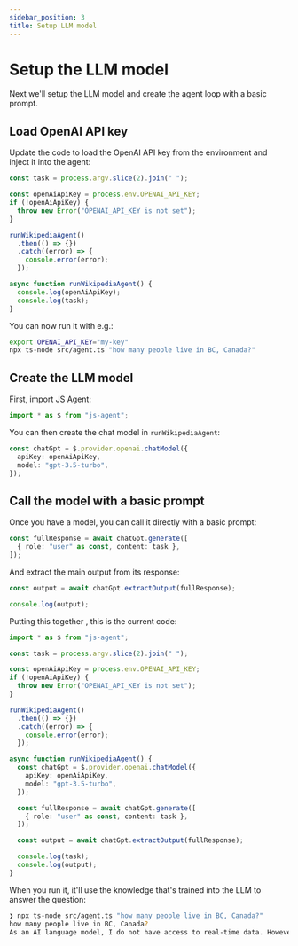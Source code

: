 ```yaml
---
sidebar_position: 3
title: Setup LLM model
---
```


# Setup the LLM model

Next we'll setup the LLM model and create the agent loop with a basic prompt.

## Load OpenAI API key

Update the code to load the OpenAI API key from the environment and inject it into the agent:

```typescript
const task = process.argv.slice(2).join(" ");

const openAiApiKey = process.env.OPENAI_API_KEY;
if (!openAiApiKey) {
  throw new Error("OPENAI_API_KEY is not set");
}

runWikipediaAgent()
  .then(() => {})
  .catch((error) => {
    console.error(error);
  });

async function runWikipediaAgent() {
  console.log(openAiApiKey);
  console.log(task);
}
```

You can now run it with e.g.:

```bash
export OPENAI_API_KEY="my-key"
npx ts-node src/agent.ts "how many people live in BC, Canada?"
```

## Create the LLM model

First, import JS Agent:

```typescript
import * as $ from "js-agent";
```

You can then create the chat model in `runWikipediaAgent`:

```typescript
const chatGpt = $.provider.openai.chatModel({
  apiKey: openAiApiKey,
  model: "gpt-3.5-turbo",
});
```

## Call the model with a basic prompt

Once you have a model, you can call it directly with a basic prompt:

```typescript
const fullResponse = await chatGpt.generate([
  { role: "user" as const, content: task },
]);
```

And extract the main output from its response:

```typescript
const output = await chatGpt.extractOutput(fullResponse);

console.log(output);
```

Putting this together , this is the current code:

```typescript
import * as $ from "js-agent";

const task = process.argv.slice(2).join(" ");

const openAiApiKey = process.env.OPENAI_API_KEY;
if (!openAiApiKey) {
  throw new Error("OPENAI_API_KEY is not set");
}

runWikipediaAgent()
  .then(() => {})
  .catch((error) => {
    console.error(error);
  });

async function runWikipediaAgent() {
  const chatGpt = $.provider.openai.chatModel({
    apiKey: openAiApiKey,
    model: "gpt-3.5-turbo",
  });

  const fullResponse = await chatGpt.generate([
    { role: "user" as const, content: task },
  ]);

  const output = await chatGpt.extractOutput(fullResponse);

  console.log(task);
  console.log(output);
}
```

When you run it, it'll use the knowledge that's trained into the LLM to answer the question:

```bash
❯ npx ts-node src/agent.ts "how many people live in BC, Canada?"
how many people live in BC, Canada?
As an AI language model, I do not have access to real-time data. However, according to the latest census conducted in 2016, the population of British Columbia, Canada was approximately 4.6 million.
```
